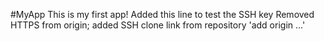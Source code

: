 #MyApp
This is my first app!
Added this line to test the SSH key
Removed HTTPS from origin; added SSH clone link from repository 'add origin ...'
